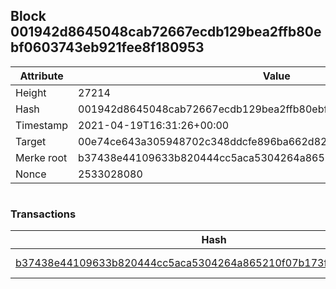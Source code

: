 ## Block 001942d8645048cab72667ecdb129bea2ffb80ebf0603743eb921fee8f180953

Attribute | Value
--- | ---
Height | 27214
Hash | 001942d8645048cab72667ecdb129bea2ffb80ebf0603743eb921fee8f180953
Timestamp | 2021-04-19T16:31:26+00:00
Target | 00e74ce643a305948702c348ddcfe896ba662d82c1a228faf4ad12250f07334e
Merke root | b37438e44109633b820444cc5aca5304264a865210f07b173fe9f9e496e5dd62
Nonce | 2533028080

```

```

### Transactions

Hash | Amount
--- | ---
[b37438e44109633b820444cc5aca5304264a865210f07b173fe9f9e496e5dd62](b37438e44109633b820444cc5aca5304264a865210f07b173fe9f9e496e5dd62.md) | 10.00000000 SKEPTI 
